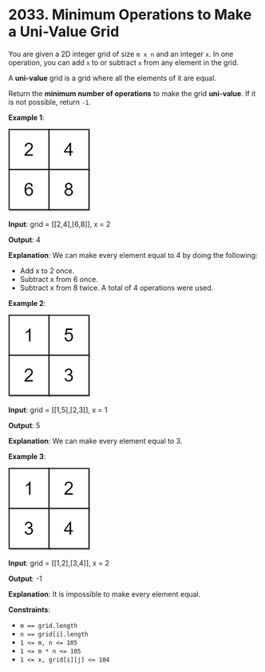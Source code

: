 
# 2033. Minimum Operations to Make a Uni-Value Grid

You are given a 2D integer grid of size `m x n` and an integer `x`. In one operation, you can add `x` to or subtract `x` from any element in the grid.

A **uni-value** grid is a grid where all the elements of it are equal.

Return the **minimum number of operations** to make the grid **uni-value**. If it is not possible, return `-1`.

**Example 1**:

![ex1](./static/gridtxt.png)

**Input**: grid = [[2,4],[6,8]], x = 2

**Output**: 4

**Explanation**: We can make every element equal to 4 by doing the following: 

- Add x to 2 once.
- Subtract x from 6 once.
- Subtract x from 8 twice.
A total of 4 operations were used.

**Example 2**:

![ex2](./static/gridtxt-1.png)

**Input**: grid = [[1,5],[2,3]], x = 1

**Output**: 5

**Explanation**: We can make every element equal to 3.

**Example 3**:

![ex3](./static/gridtxt-2.png)

**Input**: grid = [[1,2],[3,4]], x = 2

**Output**: -1

**Explanation**: It is impossible to make every element equal.

**Constraints**:

- `m == grid.length`
- `n == grid[i].length`
- `1 <= m, n <= 105`
- `1 <= m * n <= 105`
- `1 <= x, grid[i][j] <= 104`
